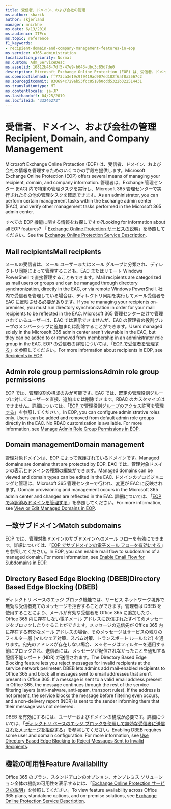```yaml
---
title: 受信者、ドメイン、および会社の管理
ms.author: sharik
author: skjerland
manager: mnirkhe
ms.date: 6/13/2018
ms.audience: ITPro
ms.topic: reference
f1_keywords:
- recipient-domain-and-company-management-features-in-eop
ms.service: o365-administration
localization_priority: Normal
ms.custom: Adm_ServiceDesc
ms.assetid: 10812b48-7df5-47e9-b643-dbc3c85d7de0
description: Microsoft Exchange Online Protection (EOP) は、受信者、ドメイン、および会社の情報を管理するためのいくつかの手段を提供します。 管理者は、Exchange 管理センター (EAC) 内で特定の管理タスクを実行し、Microsoft 365 管理センターで実行されたその他の管理タスクを確認できます。
ms.openlocfilehash: ff773ca3e19c9f9419ad907ed102f6af8a3567c2
ms.sourcegitcommit: 830694c729ab53fcc8518b0cdd5322b322514431
ms.translationtype: MT
ms.contentlocale: ja-JP
ms.lasthandoff: 04/25/2019
ms.locfileid: "33246273"
---
```

# <a name="recipient-domain-and-company-management"></a><span data-ttu-id="7a182-104">受信者、ドメイン、および会社の管理</span><span class="sxs-lookup"><span data-stu-id="7a182-104">Recipient, Domain, and Company Management</span></span>

<span data-ttu-id="7a182-105">Microsoft Exchange Online Protection (EOP) は、受信者、ドメイン、および会社の情報を管理するためのいくつかの手段を提供します。</span><span class="sxs-lookup"><span data-stu-id="7a182-105">Microsoft Exchange Online Protection (EOP) offers several means of managing your recipient, domain, and company information.</span></span> <span data-ttu-id="7a182-106">管理者は、Exchange 管理センター (EAC) 内で特定の管理タスクを実行し、Microsoft 365 管理センターで実行されたその他の管理タスクを確認できます。</span><span class="sxs-lookup"><span data-stu-id="7a182-106">As an administrator, you can perform certain management tasks within the Exchange admin center (EAC), and verify other management tasks performed in the Microsoft 365 admin center.</span></span>
  
<span data-ttu-id="7a182-107">すべての EOP 機能に関する情報をお探しですか?</span><span class="sxs-lookup"><span data-stu-id="7a182-107">Looking for information about all EOP features?</span></span> <span data-ttu-id="7a182-108">「 [Exchange Online Protection サービスの説明](exchange-online-protection-service-description.md)」を参照してください。</span><span class="sxs-lookup"><span data-stu-id="7a182-108">See the [Exchange Online Protection Service Description](exchange-online-protection-service-description.md).</span></span>
  
## <a name="mail-recipients"></a><span data-ttu-id="7a182-109">Mail recipients</span><span class="sxs-lookup"><span data-stu-id="7a182-109">Mail recipients</span></span>
<span data-ttu-id="7a182-110"><a name="BKMK_mailrecipients"> </a></span><span class="sxs-lookup"><span data-stu-id="7a182-110"></span></span>

<span data-ttu-id="7a182-111">メールの受信者は、メール ユーザーまたはメール グループに分類され、ディレクトリ同期によって管理することも、EAC またはリモート Windows PowerShell で直接管理することもできます。</span><span class="sxs-lookup"><span data-stu-id="7a182-111">Mail recipients are categorized as mail users or groups and can be managed through directory synchronization, directly in the EAC, or via remote Windows PowerShell.</span></span> <span data-ttu-id="7a182-112">社内で受信者を管理している場合は、ディレクトリ同期を実行してメール受信者を EAC に反映させる必要があります。</span><span class="sxs-lookup"><span data-stu-id="7a182-112">If you're managing your recipients on-premises, you must run directory synchronization in order for your mail recipients to be reflected in the EAC.</span></span> <span data-ttu-id="7a182-113">Microsoft 365 管理センターだけで管理されているユーザーは、EAC では表示できませんが、EAC の管理者の役割グループのメンバーシップに追加または削除することができます。</span><span class="sxs-lookup"><span data-stu-id="7a182-113">Users managed solely in the Microsoft 365 admin center aren't viewable in the EAC, but they can be added to or removed from membership in an administrator role group in the EAC.</span></span> <span data-ttu-id="7a182-114">EOP の受信者の詳細については、「[EOP で受信者を管理する](https://go.microsoft.com/fwlink/p/?LinkId=280011)」を参照してください。</span><span class="sxs-lookup"><span data-stu-id="7a182-114">For more information about recipients in EOP, see [Recipients in EOP](https://go.microsoft.com/fwlink/p/?LinkId=280011).</span></span>
  
## <a name="admin-role-group-permissions"></a><span data-ttu-id="7a182-115">Admin role group permissions</span><span class="sxs-lookup"><span data-stu-id="7a182-115">Admin role group permissions</span></span>
<span data-ttu-id="7a182-116"><a name="BKMK_adminrolegrouppermissions"> </a></span><span class="sxs-lookup"><span data-stu-id="7a182-116"></span></span>

<span data-ttu-id="7a182-p105">EOP では、管理役割の構成のみが可能です。EAC では、既定の管理役割グループに対してユーザーを直接、追加または削除できます。RBAC のカスタマイズはできません。詳細については、「[EOP で管理役割グループのアクセス許可を管理する](https://go.microsoft.com/fwlink/p/?LinkId=282238)」を参照してください。</span><span class="sxs-lookup"><span data-stu-id="7a182-p105">In EOP, you can configure administrative roles only. Users can be added and removed from default admin role groups directly in the EAC. No RBAC customization is available. For more information, see [Manage Admin Role Group Permissions in EOP](https://go.microsoft.com/fwlink/p/?LinkId=282238).</span></span>
  
## <a name="domain-management"></a><span data-ttu-id="7a182-121">Domain management</span><span class="sxs-lookup"><span data-stu-id="7a182-121">Domain management</span></span>
<span data-ttu-id="7a182-122"><a name="BKMK_domainmanagement"> </a></span><span class="sxs-lookup"><span data-stu-id="7a182-122"></span></span>

<span data-ttu-id="7a182-123">管理対象ドメインは、EOP によって保護されているドメインです。</span><span class="sxs-lookup"><span data-stu-id="7a182-123">Managed domains are domains that are protected by EOP.</span></span> <span data-ttu-id="7a182-124">EAC では、管理対象ドメインの表示とドメインの種類の編集ができます。</span><span class="sxs-lookup"><span data-stu-id="7a182-124">Managed domains can be viewed and domain types can be edited in the EAC.</span></span> <span data-ttu-id="7a182-125">ドメインのプロビジョニングと管理は、Microsoft 365 管理センターで行われ、変更が EAC に反映されます。</span><span class="sxs-lookup"><span data-stu-id="7a182-125">Domain provisioning and management occurs in the Microsoft 365 admin center and changes are reflected in the EAC.</span></span> <span data-ttu-id="7a182-126">詳細については、「[EOP で承認済みドメインを管理する](https://go.microsoft.com/fwlink/p/?LinkId=282239)」を参照してください。</span><span class="sxs-lookup"><span data-stu-id="7a182-126">For more information, see [View or Edit Managed Domains in EOP](https://go.microsoft.com/fwlink/p/?LinkId=282239).</span></span>
  
## <a name="match-subdomains"></a><span data-ttu-id="7a182-127">一致サブドメイン</span><span class="sxs-lookup"><span data-stu-id="7a182-127">Match subdomains</span></span>
<span data-ttu-id="7a182-128"><a name="BKMK_EOP_Match_Subdomains"> </a></span><span class="sxs-lookup"><span data-stu-id="7a182-128"></span></span>

<span data-ttu-id="7a182-p107">EOP では、管理対象ドメインのサブドメインへのメール フローを有効にできます。詳細については、「[EOP でサブドメインの電子メール フローを有効にする](https://go.microsoft.com/fwlink/p/?LinkId=397213)」を参照してください。</span><span class="sxs-lookup"><span data-stu-id="7a182-p107">In EOP, you can enable mail flow to subdomains of a managed domain. For more information, see [Enable Email Flow for Subdomains in EOP](https://go.microsoft.com/fwlink/p/?LinkId=397213).</span></span> 
  
## <a name="directory-based-edge-blocking-dbeb"></a><span data-ttu-id="7a182-131">Directory Based Edge Blocking (DBEB)</span><span class="sxs-lookup"><span data-stu-id="7a182-131">Directory Based Edge Blocking (DBEB)</span></span>
<span data-ttu-id="7a182-132"><a name="BKMK_DBEB"> </a></span><span class="sxs-lookup"><span data-stu-id="7a182-132"></span></span>

<span data-ttu-id="7a182-p108">ディレクトリ ベースのエッジ ブロック機能では、サービス ネットワーク境界で無効な受信者宛てのメッセージを拒否することができます。管理者は DBEB を使用することにより、メールが有効な受信者を Office 365 に追加したり、Office 365 内に存在しない電子メール アドレスに送信されたすべてのメッセージをブロックしたりすることができます。メッセージの送信先が Office 365 内に存在する有効なメール アドレスの場合、そのメッセージはサービスの残りのフィルター層 (マルウェア対策、スパム対策、トランスポート ルールなど) を通ります。宛先のアドレスが存在しない場合、メッセージはフィルターを適用する前にブロックされ、送信者には、メッセージが配信されなかったことを通知する配信不能レポート (NDR) が送信されます。</span><span class="sxs-lookup"><span data-stu-id="7a182-p108">The Directory Based Edge Blocking feature lets you reject messages for invalid recipients at the service network perimeter. DBEB lets admins add mail-enabled recipients to Office 365 and block all messages sent to email addresses that aren't present in Office 365. If a message is sent to a valid email address present in Office 365, the message continues through the rest of the service filtering layers (anti-malware, anti-spam, transport rules). If the address is not present, the service blocks the message before filtering even occurs, and a non-delivery report (NDR) is sent to the sender informing them that their message was not delivered.</span></span> 
  
<span data-ttu-id="7a182-p109">DBEB を有効にするには、ユーザーおよびドメインの構成が必要です。詳細については、「[ディレクトリ ベースのエッジ ブロックを使用して無効な受信者に送信されたメッセージを拒否する](https://go.microsoft.com/fwlink/p/?LinkId=390676)」を参照してください。</span><span class="sxs-lookup"><span data-stu-id="7a182-p109">Enabling DBEB requires some user and domain configuration. For more information, see [Use Directory Based Edge Blocking to Reject Messages Sent to Invalid Recipients](https://go.microsoft.com/fwlink/p/?LinkId=390676).</span></span>
  
## <a name="feature-availability"></a><span data-ttu-id="7a182-139">機能の可用性</span><span class="sxs-lookup"><span data-stu-id="7a182-139">Feature Availability</span></span>
<span data-ttu-id="7a182-140"><a name="BKMK_DBEB"> </a></span><span class="sxs-lookup"><span data-stu-id="7a182-140"></span></span>

<span data-ttu-id="7a182-141">Office 365 のプラン、スタンドアロンのオプション、オンプレミス ソリューション全体の機能の可用性を表示するには、「[Exchange Online Protection サービスの説明](exchange-online-protection-service-description.md)」を参照してください。</span><span class="sxs-lookup"><span data-stu-id="7a182-141">To view feature availability across Office 365 plans, standalone options, and on-premise solutions, see [Exchange Online Protection Service Description](exchange-online-protection-service-description.md).</span></span>
  


